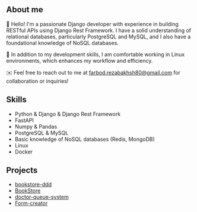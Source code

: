 ## About me

👋 Hello! I'm a passionate Django developer with experience in building RESTful APIs using Django Rest Framework. I have a solid understanding of relational databases, particularly PostgreSQL and MySQL, and I also have a foundational knowledge of NoSQL databases. 

🐧 In addition to my development skills, I am comfortable working in Linux environments, which enhances my workflow and efficiency.

✉️ Feel free to reach out to me at [farbod.rezabakhsh80@gmail.com](mailto:farbod.rezabakhsh80@gmail.com) for collaboration or inquiries!

## Skills
- Python & Django & Django Rest Framework
- FastAPI
- Numpy & Pandas
- PostgreSQL & MySQL
- Basic knowledge of NoSQL databases (Redis, MongoDB)
- Linux
- Docker
  

## Projects
- [bookstore-ddd](#)
- [BookStore](#) 
- [doctor-queue-system](#) 
- [Form-creator](#) 
